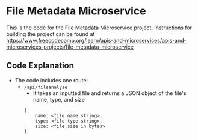 # File Metadata Microservice

This is the code for the File Metadata Microservice project. Instructions for building the project can be found at https://www.freecodecamp.org/learn/apis-and-microservices/apis-and-microservices-projects/file-metadata-microservice

## Code Explanation
* The code includes one route:
    * `/api/fileanalyse`
        * It takes an inputted file and returns a JSON object of the file's name, type, and size
        ```
        {
            name: <file name string>,
            type: <file type string>,
            size: <file size in bytes>
        }
        ```